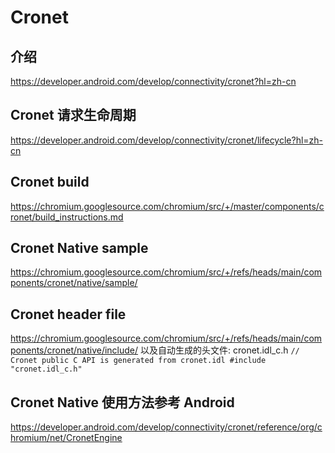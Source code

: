 # Cronet

## 介绍
https://developer.android.com/develop/connectivity/cronet?hl=zh-cn

## Cronet 请求生命周期
https://developer.android.com/develop/connectivity/cronet/lifecycle?hl=zh-cn

## Cronet build
https://chromium.googlesource.com/chromium/src/+/master/components/cronet/build_instructions.md

## Cronet Native sample
https://chromium.googlesource.com/chromium/src/+/refs/heads/main/components/cronet/native/sample/

## Cronet header file
https://chromium.googlesource.com/chromium/src/+/refs/heads/main/components/cronet/native/include/
以及自动生成的头文件: cronet.idl_c.h
`
// Cronet public C API is generated from cronet.idl
#include "cronet.idl_c.h"
`

## Cronet Native 使用方法参考 Android
https://developer.android.com/develop/connectivity/cronet/reference/org/chromium/net/CronetEngine
